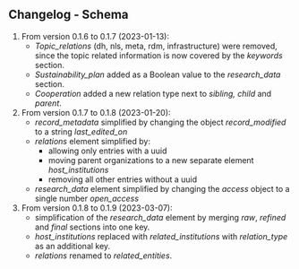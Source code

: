 ## Changelog - Schema

1. From version 0.1.6 to 0.1.7 (2023-01-13):
   - _Topic_relations_ (dh, nls, meta, rdm, infrastructure) were removed, since the topic related information is now covered by the _keywords_ section.
   - _Sustainability_plan_ added as a Boolean value to the _research_data_ section.
   - _Cooperation_ added a new relation type next to _sibling, child_ and _parent_.
2. From version 0.1.7 to 0.1.8 (2023-01-20):
   - _record_metadata_ simplified by changing the object _record_modified_ to a string _last_edited_on_
   - _relations_ element simplified by:
     - allowing only entries with a uuid
     - moving parent organizations to a new separate element _host_institutions_
     - removing all other entries without a uuid
   - _research_data_ element simplified by changing the _access_ object to a single number _open_access_
3. From version 0.1.8 to 0.1.9 (2023-03-07):
   - simplification of the _research_data_ element by merging _raw_, _refined_ and _final_ sections into one key. 
   - _host_institutions_ replaced with _related_institutions_ with _relation_type_ as an additional key.
   - _relations_ renamed to _related_entities_.
